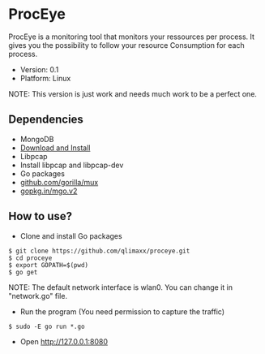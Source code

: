 # ProcEye

ProcEye is a monitoring tool that monitors your ressources per process. It gives you the possibility to follow your resource Consumption for each process. 
- Version: 0.1
- Platform: Linux

NOTE: This version is just work and needs much work to be a perfect one.

## Dependencies

- MongoDB
 - [Download and Install](https://www.mongodb.org/downloads)
- Libpcap
 - Install libpcap and libpcap-dev
- Go packages
 - [github.com/gorilla/mux](https://github.com/gorilla/mux)
 - [gopkg.in/mgo.v2](https://gopkg.in/mgo.v2)

## How to use?

- Clone and install Go packages
```
$ git clone https://github.com/qlimaxx/proceye.git
$ cd proceye
$ export GOPATH=$(pwd)
$ go get
```
NOTE: The default network interface is wlan0. You can change it
in "network.go" file.
- Run the program (You need permission to capture the traffic)
```
$ sudo -E go run *.go
```
- Open http://127.0.0.1:8080

